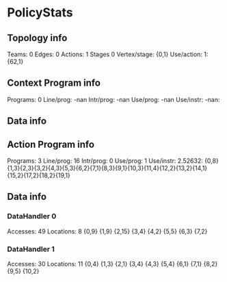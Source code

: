 # PolicyStats
## Topology info
Teams:		0
Edges:		0
Actions:	1
Stages		0
Vertex/stage:	{0,1} 
Use/action:	1: {62,1} 

## Context Program info
Programs:	0
Line/prog:	-nan
Intr/prog:	-nan
Use/prog:	-nan
Use/instr:	-nan: 

## Data info


## Action Program info
Programs:	3
Line/prog:	16
Intr/prog:	0
Use/prog:	1
Use/instr:	2.52632: {0,8}{1,3}{2,3}{3,2}{4,3}{5,3}{6,2}{7,1}{8,3}{9,1}{10,3}{11,4}{12,2}{13,2}{14,1}{15,2}{17,2}{18,2}{19,1}

## Data info

### DataHandler 0
Accesses:	49
Locations:	8
{0,9} {1,9} {2,15} {3,4} {4,2} {5,5} {6,3} {7,2} 

### DataHandler 1
Accesses:	30
Locations:	11
{0,4} {1,3} {2,1} {3,4} {4,3} {5,4} {6,1} {7,1} {8,2} {9,5} {10,2} 